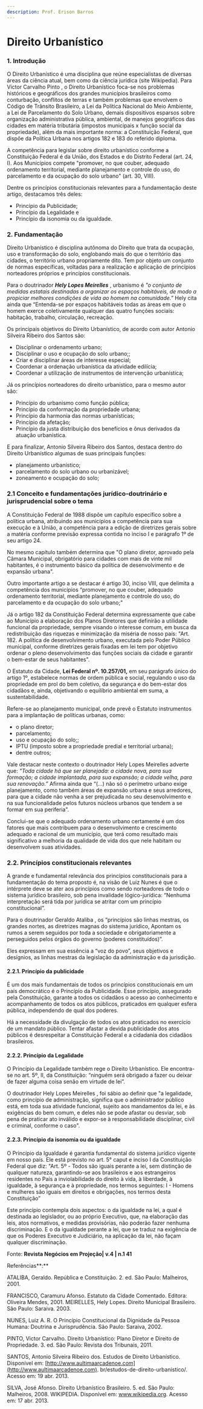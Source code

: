 ```yaml
---
description: Prof. Erison Barros
---
```


# Direito Urbanístico

### 1. Introdução

O Direito Urbanístico é uma disciplina que reúne especialistas de diversas áreas da ciência atual, bem como da ciência jurídica \(site Wikipedia\). Para Victor Carvalho Pinto , o Direito Urbanístico foca-se nos problemas históricos e geográficos dos grandes municípios brasileiros como conturbação, conflitos de terras e também problemas que envolvem o Código de Trânsito Brasileiro, a Lei da Política Nacional do Meio Ambiente, a Lei de Parcelamento do Solo Urbano, demais dispositivos esparsos sobre organização administrativa pública, ambiental, de manejos geográficos das cidades em matéria tributária \(impostos municipais x função social da propriedade\), além da mais importante norma: a Constituição Federal, que dispõe da Política Urbana nos artigos 182 e 183 do referido diploma.

A competência para legislar sobre direito urbanístico conforme a Constituição Federal é da União, dos Estados e do Distrito Federal \(art. 24, I\). Aos Municípios compete "promover, no que couber, adequado ordenamento territorial, mediante planejamento e controle do uso, do parcelamento e da ocupação do solo urbano" \(art. 30, VIII\).

Dentre os princípios constitucionais relevantes para a fundamentação deste artigo, destacamos três deles:

* Princípio da Publicidade;
* Princípio da Legalidade e
* Princípio da isonomia ou da igualdade.

### 2. Fundamentação

Direito Urbanístico é disciplina autônoma do Direito que trata da ocupação, uso e transformação do solo, englobando mais do que o território das cidades, o território urbano propriamente dito. Tem por objeto um conjunto de normas específicas, voltadas para a realização e aplicação de princípios norteadores próprios e princípios constitucionais.

Para o doutrinador _**Hely Lopes Meirelles**_ , urbanismo é _"o conjunto de medidas estatais destinadas a organizar os espaços habitáveis, de modo a propiciar melhores condições de vida ao homem na comunidade.”_ Hely cita ainda que “Entenda-se por espaços habitáveis todas as áreas em que o homem exerce coletivamente qualquer das quatro funções sociais: habitação, trabalho, circulação, recreação.

Os principais objetivos do Direito Urbanístico, de acordo com autor Antonio Silveira Ribeiro dos Santos são:

* Disciplinar o ordenamento urbano;
* Disciplinar o uso e ocupação do solo urbano;;
* Criar e disciplinar áreas de interesse especial;
* Coordenar a ordenação urbanística da atividade edilícia;
* Coordenar a utilização de instrumentos de intervenção urbanística;

Já os princípios norteadores do direito urbanístico, para o mesmo autor são:

* Princípio do urbanismo como função pública;
* Princípio da conformação da propriedade urbana;
* Princípio da harmonia das normas urbanísticas;
* Princípio da afetação;
* Princípio da justa distribuição dos benefícios e ônus derivados da atuação urbanística.

E para finalizar, Antonio Silveira Ribeiro dos Santos, destaca dentro do Direito Urbanístico algumas de suas principais funções:

* planejamento urbanístico;
* parcelamento do solo urbano ou urbanizável;
* zoneamento e ocupação do solo;

### 2.1 Conceito e fundamentações jurídico-doutrinário e jurisprudencial sobre o tema

A Constituição Federal de 1988 dispõe um capítulo específico sobre a política urbana, atribuindo aos municípios a competência para sua execução e à União, a competência para a edição de diretrizes gerais sobre a matéria conforme previsão expressa contida no inciso I e parágrafo 1º de seu artigo 24.

No mesmo capítulo também determina que "O plano diretor, aprovado pela Câmara Municipal, obrigatório para cidades com mais de vinte mil habitantes, é o instrumento básico da política de desenvolvimento e de expansão urbana".

Outro importante artigo a se destacar é artigo 30, inciso VIII, que delimita a competência dos municípios “promover, no que couber, adequado ordenamento territorial, mediante planejamento e controle do uso, do parcelamento e da ocupação do solo urbano;"

Já o artigo 182 da Constituição Federal determina expressamente que cabe ao Município a elaboração dos Planos Diretores que definirão a utilidade funcional da propriedade, sempre visando o interesse comum, em busca da redistribuição das riquezas e minimização da miséria de nosso país: "Art. 182. A política de desenvolvimento urbano, executada pelo Poder Público municipal, conforme diretrizes gerais fixadas em lei tem por objetivo ordenar o pleno desenvolvimento das funções sociais da cidade e garantir o bem-estar de seus habitantes".

O Estatuto da Cidade, **Lei Federal nº. 10.257/01,** em seu parágrafo único do artigo 1º, estabelece normas de ordem pública e social, regulando o uso da propriedade em prol do bem coletivo, da segurança e do bem-estar dos cidadãos e, ainda, objetivando o equilíbrio ambiental em suma, a sustentabilidade.

Refere-se ao planejamento municipal, onde prevê o Estatuto instrumentos para a implantação de políticas urbanas, como:

* o plano diretor;
* parcelamento;
* uso e ocupação do solo;;
* IPTU \(imposto sobre a propriedade predial e territorial urbana\);
* dentre outros; 

Vale destacar neste contexto o doutrinador Hely Lopes Meirelles adverte que: _"Toda cidade há que ser planejada: a cidade nova, para sua formação; a cidade implantada, para sua expansão; a cidade velha, para sua renovação.”_ Afirma ainda que “\(...\) não só o perímetro urbano exige planejamento, como também áreas de expansão urbana e seus arredores, para que a cidade não venha a ser prejudicada no seu desenvolvimento e na sua funcionalidade pelos futuros núcleos urbanos que tendem a se formar em sua periferia".

Conclui-se que o adequado ordenamento urbano certamente é um dos fatores que mais contribuem para o desenvolvimento e crescimento adequado e racional de um município, que terá como resultado mais significativo a melhoria da qualidade de vida dos que nele habitam ou desenvolvem suas atividades.

### 2.2. Princípios constitucionais relevantes

A grande e fundamental relevância dos princípios constitucionais para a fundamentação do tema proposto é, na visão de Luiz Nunes é que o intérprete deve se ater aos princípios como sendo norteadores de todo o sistema jurídico brasileiro, sob pena invalidade lógico-jurídica: “Nenhuma interpretação será tida por jurídica se atritar com um princípio constitucional”.

Para o doutrinador Geraldo Ataliba , os “princípios são linhas mestras, os grandes nortes, as diretrizes magnas do sistema jurídico, Apontam os rumos a serem seguidos por toda a sociedade e obrigatoriamente a perseguidos pelos órgãos do governo \(poderes constituídos\)”.

Eles expressam em sua essência a “voz do povo”, seus objetivos e desígnios, as linhas mestras da legislação da administração e da jurisdição.

#### 2.2.1. Princípio da publicidade

É um dos mais fundamentais de todos os princípios constitucionais em um país democrático é o Princípio da Publicidade. Esse princípio, assegurado pela Constituição, garante a todos os cidadãos o acesso ao conhecimento e acompanhamento de todos os atos públicos, praticados em qualquer esfera pública, independendo de qual dos poderes.

Há a necessidade da divulgação de todos os atos praticados no exercício de um mandato público. Tentar afastar a devida publicidade dos atos públicos é desrespeitar a Constituição Federal e a cidadania dos cidadãos brasileiros.

#### 2.2.2. Princípio da Legalidade

O Princípio da Legalidade também rege o Direito Urbanístico. Ele encontra-se no art. 5º, II, da Constituição: “ninguém será obrigado a fazer ou deixar de fazer alguma coisa senão em virtude de lei”.

O doutrinador Hely Lopes Meirelles , foi sábio ao definir que "a legalidade, como princípio de administração, significa que o administrador público está, em toda sua atividade funcional, sujeito aos mandamentos da lei, e às exigências do bem comum, e deles não se pode afastar ou desviar, sob pena de praticar ato inválido e expor-se à responsabilidade disciplinar, civil e criminal, conforme o caso".

#### 2.2.3. Princípio da isonomia ou da igualdade

O Princípio da Igualdade é garantia fundamental do sistema jurídico vigente em nosso país. Ele está previsto no art. 5° caput e inciso I da Constituição Federal que diz: "Art. 5º - Todos são iguais perante a lei, sem distinção de qualquer natureza, garantindo-se aos brasileiros e aos estrangeiros residentes no País a inviolabilidade do direito à vida, à liberdade, à igualdade, à segurança e à propriedade, nos termos seguintes: I - Homens e mulheres são iguais em direitos e obrigações, nos termos desta Constituição”

Este princípio contempla dois aspectos: o da igualdade na lei, a qual é destinada ao legislador, ou ao próprio Executivo, que, na elaboração das leis, atos normativos, e medidas provisórias, não poderão fazer nenhuma discriminação. E o da igualdade perante a lei, que se traduz na exigência de que os Poderes Executivo e Judiciário, na aplicação da lei, não façam qualquer discriminação.

Fonte: **Revista Negócios em Projeção\| v.4 \| n.1 41**

Referências**:**

ATALIBA, Geraldo. República e Constituição. 2. ed. São Paulo: Malheiros, 2001. 

FRANCISCO, Caramuru Afonso. Estatuto da Cidade Comentado. Editora: Oliveira Mendes, 2001. MEIRELLES, Hely Lopes. Direito Municipal Brasileiro. São Paulo: Saraiva. 2003. 

NUNES, Luiz A. R. O Princípio Constitucional da Dignidade da Pessoa Humana: Doutrina e Jurisprudência. São Paulo: Saraiva, 2002. 

PINTO, Victor Carvalho. Direito Urbanístico: Plano Diretor e Direito de Propriedade. 3. ed. São Paulo: Revista dos Tribunais, 2011. 

SANTOS, Antonio Silveira Ribeiro dos. Estudos de Direito Urbanístico. Disponível em: [http://www.aultimaarcadenoe.com](http://www.aultimaarcadenoe.com). br/estudos-de-direito-urbanistico/. Acesso em: 19 abr. 2013. 

SILVA, José Afonso. Direito Urbanístico Brasileiro. 5. ed. São Paulo: Malheiros, 2008. WIKIPEDIA. Disponível em: www.wikipedia.org. Acesso em: 17 abr. 2013.

